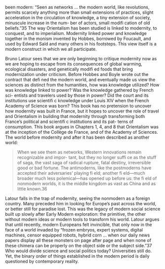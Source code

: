 been modern: “Seen as networks ... the modern world, like revolutions, permits scarcely anything more than small extensions of practices, slight acceleration in the  circulation of knowledge, a tiny extension of society, minuscule increase in the num- ber of actors, small modifi cation of old beliefs.”35 The way Orientalism has been  studied is linked to modernity, to conquest, and to imperialism. Modernity linked power and knowledge together in the monism invented by Hobbes, borrowed by Foucault, and used by Edward Saïd and many others in his footsteps. This view itself is a modern construct in which we all participate.

Bruno Latour sees that we are only beginning to critique modernity now as we are hoping to escape from its consequences of global warming, ecological disasters, and genetically modifi ed foods that bring modernization under criticism. Before Hobbes and Boyle wrote out the contract that defi ned the modern world, and eventually made us view the sciences as distinct from the humanities, how was knowledge utilized?  How was knowledge linked to power? Was the knowledge gathered by French sci- entists and travelers used by those in power? Did the court and its institutions use  scientifi c knowledge under Louis XIV when the French Academy of Science was born? This book has no pretension to uncover how modernity was built in France, but it hopes to uncover the role of travel and Orientalism in building that modernity  through transforming both France’s political and scientifi c institutions and its pat- terns of consumption. This book argues in Chapters 1, 4, and 8 that Orientalism was  at the inception of the Collège de France, and of the Academy of Sciences. The world before modernity and after it has been described as another world:

> When we see them as networks, Western innovations remain recognizable and impor- tant, but they no longer suffi ce as the stuff of saga, the vast saga of radical rupture,  fatal destiny, irreversible good or bad fortune. The antimoderns, like the postmoderns have accepted their adversaries’ playing fi eld; another fi eld—much broader much less polemical—has opened up before us: the fi eld of nonmodern worlds, it is the middle kingdom as vast as China and as little known.36

Latour falls in the trap of modernity, seeing the nonmodern as a foreign country. Many preceded him in looking for Europe’s past across the world, or better still for paradise lost. This was the legacy of modern social science built up slowly after Early Modern exploration: the primitive, the other without modern ideas or modern tools to transform his world. Latour argues that until recently, modern Europeans felt invincible, that only now in the face of a world invaded by “frozen embryos, expert systems, digital machines, censor equipped robots, hybrid corn ... when our daily news papers display all these monsters on page after page and when none of these chimera can be properly on the object side or the subject side.”37 Who would divide science and social politics today? Universities still do. Yet, the binary order of things established in the modern period is daily questioned by contemporary reality.
